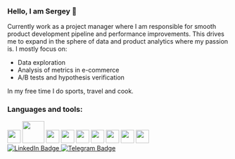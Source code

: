 ### Hello, I am Sergey 👋
Currently work as a project manager where I am responsible for smooth product development pipeline and performance improvements.
This drives me to expand in the sphere of data and product analytics where my passion is.
I mostly focus on:
- Data exploration
- Analysis of metrics in e-commerce
- A/B tests and hypothesis verification

<!--
**sukhinsergey/sukhinsergey** is a ✨ _special_ ✨ repository because its `README.md` (this file) appears on your GitHub profile.

Here are some ideas to get you started:

- 🔭 I’m currently working on ...
- 🌱 I’m currently learning ...
- 👯 I’m looking to collaborate on ...
- 🤔 I’m looking for help with ...
- 💬 Ask me about ...
- 📫 How to reach me: ...
- 😄 Pronouns: ...
- ⚡ Fun fact: ...
-->
In my free time I do sports, travel and cook.
### Languages and tools: 
<!-- Python, Pandas, Numpy, Seaborn, Scipi, SQL, AirFlow, Git
-->

<img src="https://github.com/sukhinsergey/sukhinsergey/assets/61851042/0258bf12-58ff-4b14-b6fd-dc6f97bfb232" width="30" /> 
<img src="https://github.com/sukhinsergey/sukhinsergey/assets/61851042/57f0194e-572f-4654-b34d-bb848798a9ad" width="50" /> 
<img src="https://github.com/sukhinsergey/sukhinsergey/assets/61851042/04713ecb-8a82-4a5a-b89d-cda96254d4bc" width="30" />
<img src="https://github.com/sukhinsergey/sukhinsergey/assets/61851042/f8e32eb2-b7ed-437f-9c53-027984b1c51c" width="30" />
<img src="https://github.com/sukhinsergey/sukhinsergey/assets/61851042/607242a2-6c64-4bb5-b5a8-5bd67115925c" width="30" />
<img src="https://github.com/sukhinsergey/sukhinsergey/assets/61851042/0673bc72-016f-4006-ade0-472381530312" width="30" />
<img src="https://github.com/sukhinsergey/sukhinsergey/assets/61851042/b97d3328-a39e-45bb-b5ff-ae1cc4588858" width="30" />
<img src="https://github.com/sukhinsergey/sukhinsergey/assets/61851042/2e6ecd7f-5737-49f7-abf2-6bea83deb22b" width="30" />
<img src="https://github.com/sukhinsergey/sukhinsergey/assets/61851042/e7c96a48-a473-4af9-a423-584d031551de" width="30" />

<div id="badges">
  <a href="https://www.linkedin.com/in/sergey-sukhin-29b7b2113" target="_blank">
    <img src="https://img.shields.io/badge/LinkedIn-blue?style=for-the-badge&logo=linkedin&logoColor=white" alt="LinkedIn Badge"/>
  </a>
  <a href="https://t.me/sukhin" target="_blank">
    <img src="https://img.shields.io/badge/Telegram-2CA5E0?style=for-the-badge&logo=telegram&logoColor=white" alt="Telegram Badge"/>
  </a>
</div>
